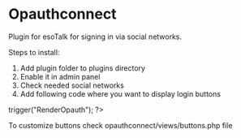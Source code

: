 Opauthconnect
=============

Plugin for esoTalk for signing in via social networks.

Steps to install:  
1. Add plugin folder to plugins directory  
2. Enable it in admin panel  
3. Check needed social networks  
4. Add following code where you want to display login buttons  
<?php $this->trigger("RenderOpauth"); ?>  
  
To customize buttons check opauthconnect/views/buttons.php file